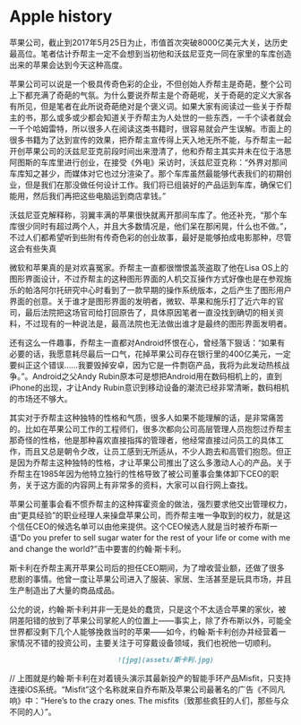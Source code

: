 # Apple history

苹果公司，截止到2017年5月25日为止，市值首次突破8000亿美元大关，达历史最高位。笔者估计乔帮主一定不会想到当初他和沃兹尼亚克一同在家里的车库创造出来的苹果会达到今天这种高度。

苹果公司可以说是一个极具传奇色彩的企业，不但创始人乔帮主是奇葩，整个公司上下都充满了奇葩的气氛。为什么要说乔帮主是个奇葩呢，关于奇葩的定义大家各有所见，但是笔者在此所说奇葩绝对是个褒义词。如果大家有阅读过一些关于乔帮主的书，那么或多或少都会知道关于乔帮主为人处世的一些东西，一千个读者就会一千个哈姆雷特，所以很多人在阅读这类书籍时，很容易就会产生误解。市面上的很多书籍为了达到宣传的效果，把乔帮主宣传得上天入地无所不能，与乔帮主一起开创苹果公司的沃兹尼亚克前段时间出来澄清了，他和乔帮主其实并未在位于洛思阿图斯的车库里进行创业，在接受《外电》采访时，沃兹尼亚克称：“外界对那间车库知之甚少，而媒体对它也过分渲染了。那个车库虽然最能够代表我们的初期创业，但是我们在那没做任何设计工作。我们将已组装好的产品运到车库，确保它们能用，然后我们再把这些电脑运到商店拿钱。”

沃兹尼亚克解释称，羽翼丰满的苹果很快就离开那间车库了。他还补充，“那个车库很少同时有超过两个人，并且大多数情况是，他们呆在那闲晃，什么也不做。”，不过人们都希望听到些附有传奇色彩的创业故事，最好是能够拍成电影那种，尽管这会有些失真

微软和苹果真的是对欢喜冤家。乔帮主一直都很憎恨盖茨盗取了他在Lisa OS上的图形界面设计，不过乔帮主的这种图形界面的人机交互操作方式好像也是在参观施乐的帕洛阿尔托研究中心时看到了一款早期的操作系统版本，之后产生了图形用户界面的创意。关于谁才是图形界面的发明者，微软、苹果和施乐打了近六年的官司，最后法院把这场官司给打回原告了，具体原因笔者一直没找到确切的相关资料，不过现有的一种说法是，最高法院也无法做出谁才是最终的图形界面发明者。

还有这么一件趣事，乔帮主一直都对Android怀恨在心，曾经落下狠话：“如果有必要的话，我愿意耗尽最后一口气，花掉苹果公司存在银行里的400亿美元，一定要纠正这个错误……我要毁掉安卓，因为它是一件剽窃产品，我将为此发动热核战争。”。Android之父Andy Rubin原本可是想把Android用在数码相机上的，直到iPhone的出现，才让Andy Rubin意识到移动设备的潮流已经非常清晰，数码相机的市场还不够大。

其实对于乔帮主这种独特的性格和气质，很多人如果不能理解的话，是非常痛苦的。比如在苹果公司工作的工程师们，很多次都向公司高层管理人员抱怨过乔帮主那奇怪的性格，他是那种喜欢直接指挥的管理者，他经常直接过问员工的具体工作，而且又总是朝令夕改，让员工感到无所适从，不少人跑去和高管们抱怨。但正是因为乔帮主这种独特的性格，才让苹果公司推出了这么多激动人心的产品。关于乔帮主在1985年因为他特立独行的性格导致了被公司董事会集体卸下CEO的职务，关于这方面的内容网上有非常多的资料，大家可以自行网上查找。

苹果公司董事会看不惯乔帮主的这种挥霍资金的做法，强烈要求他交出管理权力，由“更具经验”的职业经理人来操盘苹果公司，而乔帮主唯一争取到的权力，就是这个信任CEO的候选名单可以由他来提供。这个CEO候选人就是当时被乔布斯一语“Do you prefer to sell sugar water for the rest of your life or come with me and change the world?”击中要害的约翰·斯卡利。

斯卡利在乔帮主离开苹果公司后的担任CEO期间，为了增收营业额，还做了很多悲剧的事情。他曾一度让苹果公司进入了服装、家居、生活甚至是玩具市场，并且生产制造出了大量的商品成品。

公允的说，约翰·斯卡利并非一无是处的蠢货，只是这个不太适合苹果的家伙，被阴差阳错的放到了苹果公司掌舵人的位置上——事实上，除了乔布斯以外，可能全世界都没剩下几个人能够挽救当时的苹果——如今，约翰·斯卡利创办并经营着一家情况不错的投资公司，主要关注于可穿戴设备领域，我们也祝他一切顺利。

```markdown
                           ![jpg](assets/斯卡利.jpg)
```

// 上图就是约翰·斯卡利在对着镜头演示其最新投产的智能手环产品Misfit，只支持连接iOS系统。“Misfit”这个名称就来自乔布斯及苹果公司最著名的广告《不同凡响》中：“Here’s to the crazy ones. The misfits（致那些疯狂的人们，那些与众不同的人）”。

